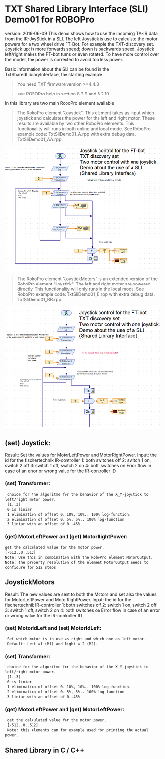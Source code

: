 # TXT Shared Library Interface (SLI) Demo01 for ROBOPro
version: 2019-06-09
This demo shows how to use the incoming  TA-IR data from the IR-JoyStick in a SLI.
The left Joystick is use to calculate the motor powers for a two wheel drive FT-Bot. For example the TXT-discovery set.
Joystick up: is more forwards speed; down is backwards speed. Joystick left/right makes the FT-bot turns or even rotated.
To have more control over the model, the power is corrected to avoid too less power.


Basic information about the SLI can be found in the TxtSharedLibraryInterface, the starting example.

> You need TXT firmware version >=4.4.3

> see ROBOPro help in section 8.2.9 and 8.2.10

In this library are two main RoboPro element available
> The RoboPro element "Joystick".
  This element takes as input which joystick and calculates  the power for the left and right motor.
  These results are available by two other RoboPro elements.
  This functionality will runs in both online and local mode.
  See RoboPro example code: TxtSliDemo01_A.rpp with extra debug data.
                            TxtSliDemo01_AA.rpp.

![RoboPro sample program AA](./docs/Demo01_AA.PNG)
 
> The RoboPro element "JoystickMotors" 
  Is an extended version of the RoboPro element "Joystick".
  The left and right moter are powered directly.
  This functionality will only runs in the local mode.
  See RoboPro example code: TxtSliDemo01_B.rpp with extra debug data.
                            TxtSliDemo01_BB.rpp.
							
![RoboPro sample program BB](docs/Demo01_BB.PNG)							
										
## (set) Joystick:
   Result:  Set the values for MotorLeftPower and MotorRightPower.
   Input: the id for the fischertechnik IR-controller
          1: both switches off
          2: switch 1 on,  switch 2 off
		  3: switch 1 off, switch 2 on
		  4: both switches on
   Error flow in case of an error or wrong value for the IR-controller ID
### (set) Transformer:
     choice for the algoritme for the behavior of the X_Y-joystick to left/right motor power.  
     [1..3]
     0 is liniar
     1 elimination of offset 0..10%, 10%.. 100% log-function.
     2 elimination of offset 0..5%, 5%.. 100% log-function
     3 liniar with an offset of 0..45%	 
### (get) MotorLeftPower and  (get) MotorRightPower:
    get the calculated value for the motor power.
    [-512..0..512]
	Note: Use this in combination with the RoboPro element MotorOutput.
    Note: the property resolution of the element MotorOutput needs to configure for 512 steps 


## JoystickMotors
   Result: The new values are sent to both the Motors and set also the values for MotorLeftPower and MotorRightPower.
   Input: the id for the fischertechnik IR-controller
          1: both switches off
          2: switch 1 on,  switch 2 off
		  3: switch 1 off, switch 2 on
		  4: both switches on
   Error flow in case of an error or wrong value for the IR-controller ID
###  (set) MotorIdLeft and (set) MotorIdLeft:
     Set which motor is in use as right and which one as left motor.
     Default: Left =1 (M1) and Right = 2 (M2).	 
### (set) Transformer:
     choice for the algoritme for the behavior of the X_Y-joystick to left/right motor power.  
     [1..3]
     0 is liniar
     1 elimination of offset 0..10%, 10%.. 100% log-function.
     2 elimination of offset 0..5%, 5%.. 100% log-function
     3 liniar with an offset of 0..45%	 
### (get) MotorLeftPower and  (get) MotorLeftPower:
     get the calculated value for the motor power.
     [-512..0..512]
	 Note: this elements can for example used for printing the actual power.
    


## Shared Library in C / C++





